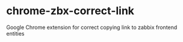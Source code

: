 # chrome-zbx-correct-link
Google Chrome extension for correct copying link to zabbix frontend entities
